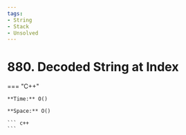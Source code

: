 ```yaml
---
tags:
- String
- Stack
- Unsolved
---
```



# 880. Decoded String at Index

=== "C++"

    **Time:** O()

    **Space:** O()

    ``` c++
    ```